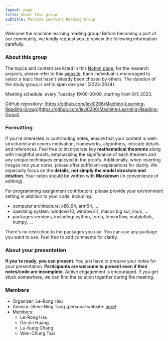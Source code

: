 ```yaml
---
layout: page
title: About this group
subtitle: Machine Learning Reading Group
---
```

Welcome the machine learning reading group! Before becoming a part of our community, we kindly request you to review the following information carefully.
### About this group
The topics and content are listed in this [Notion page](https://absorbed-breadfruit-366.notion.site/Machine-Learning-Reading-Group-206d210a777a428baf874b43d0dcb7e4); for the research projects, please refer to this [website](https://even-sailfish-d3c.notion.site/Research-Project-8e45688d6c59495ab58229bfdf99caee). Each individual is encouraged to select a topic that hasn't already been chosen by others. The duration of the study group is set to span one year (2023-2024).

Meeting schedule: every Tuesday 19:00-20:00, starting from 9/5 2023. 

GitHub repository: [https://github.com/levi0206/Machine-Learning-Reading-Group](https://github.com/levi0206/Machine-Learning-Reading-Group)

### Formatting
If you're interested in contributing notes, ensure that your content is well-structured and covers motivation, frameworks, algorithms, intricate details and references. Feel free to incorporate key **mathematical theorems** along with insightful proofs, emphasizing the significance of each theorem and any unique techniques employed in the proofs. Additionally, when inserting images into your notes, please offer sufficient explanations for clarity. We especially focus on the **details**, **not simply the model structure and intuition**. Your notes should be written with **Markdown** (in convenience of editting).

For programming assignment contributors, please provide your environment setting in addition to your code, including:
- computer architecture: x86_64, arm64, ...
- operating system: windows10, windows11, macos big sur, linux, ...
- packages versions, including: python, torch, tensorflow, matplotlob, numpy, ...

There's no restriction to the packages you use. You can use any package you want to use. Feel free to add comments for clarity. 

### About your presentation
**If you're ready, you can present**. You just have to prepare your notes for your presentation. **Participants are welcome to present even if their notes/code are incomplete**. Active engagement is encouraged. If you get stuck somewhere, we can find the solution together during the meeting. 

### Members
- Organizer: Le-Rong Hsu
- Advisor: Shen-Ning Tung (personal website: [here](https://sites.google.com/view/sntung/homepage?authuser=0))
- Members:
  - Le-Rong Hsu 
  - De-Jin Huang
  - Lu-Nung Chang
  - Wen-Chung Tsai


